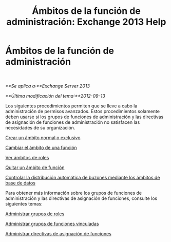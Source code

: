 ﻿---
title: 'Ámbitos de la función de administración: Exchange 2013 Help'
TOCTitle: Ámbitos de la función de administración
ms:assetid: f8f5b205-dd47-4fc3-8322-3fa115ae475a
ms:mtpsurl: https://technet.microsoft.com/es-es/library/Dd351270(v=EXCHG.150)
ms:contentKeyID: 49896026
ms.date: 05/22/2018
mtps_version: v=EXCHG.150
ms.translationtype: MT
---

# Ámbitos de la función de administración

 

_**Se aplica a:**Exchange Server 2013_

_**Última modificación del tema:**2012-09-13_

Los siguientes procedimientos permiten que se lleve a cabo la administración de permisos avanzados. Estos procedimientos solamente deben usarse si los grupos de funciones de administración y las directivas de asignación de funciones de administración no satisfacen las necesidades de su organización.

[Crear un ámbito normal o exclusivo](create-a-regular-or-exclusive-scope-exchange-2013-help.md)

[Cambiar el ámbito de una función](change-a-role-scope-exchange-2013-help.md)

[Ver ámbitos de roles](view-role-scopes-exchange-2013-help.md)

[Quitar un ámbito de función](remove-a-role-scope-exchange-2013-help.md)

[Controlar la distribución automática de buzones mediante los ámbitos de base de datos](control-automatic-mailbox-distribution-using-database-scopes-exchange-2013-help.md)

Para obtener más información sobre los grupos de funciones de administración y las directivas de asignación de funciones, consulte los siguientes temas:

[Administrar grupos de roles](manage-role-groups-exchange-2013-help.md)

[Administrar grupos de funciones vinculadas](manage-linked-role-groups-exchange-2013-help.md)

[Administrar directivas de asignación de funciones](manage-role-assignment-policies-exchange-2013-help.md)

